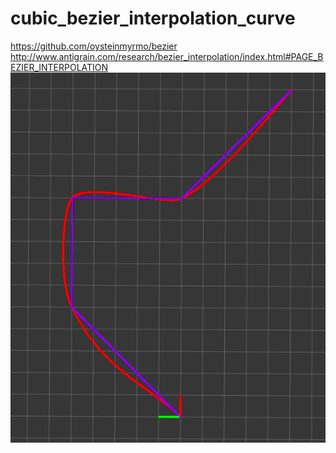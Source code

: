 # cubic_bezier_interpolation_curve
https://github.com/oysteinmyrmo/bezier
http://www.antigrain.com/research/bezier_interpolation/index.html#PAGE_BEZIER_INTERPOLATION
![image](https://github.com/tanghz/cubic_bezier_interpolation_curve/blob/master/cubic_bezier.png)
